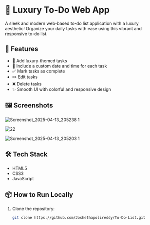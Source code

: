 # 💎 Luxury To-Do Web App

A sleek and modern web-based to-do list application with a luxury aesthetic! Organize your daily tasks with ease using this vibrant and responsive to-do list.

## 🚀 Features

- 🌟 Add luxury-themed tasks
- 📅 Include a custom date and time for each task
- ✅ Mark tasks as complete
- ✏️ Edit tasks
- ❌ Delete tasks
- ✨ Smooth UI with colorful and responsive design

## 🖼️ Screenshots


![Screenshot_2025-04-13_205238 1](https://github.com/user-attachments/assets/33615ff3-4017-4613-a578-9394cdf7e6e1)

![22](https://github.com/user-attachments/assets/a4651eab-f01b-4f32-8dae-3624000d397e)


![Screenshot_2025-04-13_205203 1](https://github.com/user-attachments/assets/358c3b4e-6e37-4dd9-b4ec-7199cafbdc62)


## 🛠️ Tech Stack

- HTML5
- CSS3
- JavaScript

## 📦 How to Run Locally

1. Clone the repository:
   ```bash
   git clone https://github.com/Joshethapolireddy/To-Do-List.git
